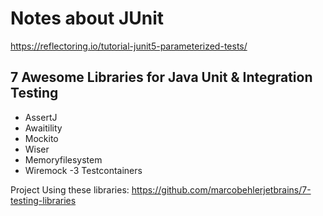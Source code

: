 # Notes about JUnit

<https://reflectoring.io/tutorial-junit5-parameterized-tests/>

## 7 Awesome Libraries for Java Unit & Integration Testing

- AssertJ
- Awaitility
- Mockito
- Wiser
- Memoryfilesystem
- Wiremock
-3 Testcontainers

Project Using these libraries: <https://github.com/marcobehlerjetbrains/7-testing-libraries>
